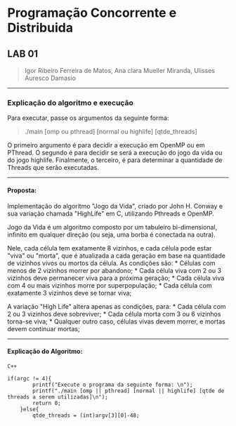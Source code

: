 # Programação Concorrente e Distribuida

## LAB 01

> Igor Ribeiro Ferreira de Matos, Ana clara Mueller Miranda, Ulisses Auresco Damasio

---

### Explicação do algoritmo e execução

Para executar, passe os argumentos da seguinte forma:

> ./main [omp ou pthread] [normal ou highlife] [qtde_threads]

O primeiro argumento é para decidir a execução em OpenMP ou em PThread. O segundo é para decidir se será a execução do jogo da vida ou do jogo highlife. Finalmente, o terceiro, é para determinar a quantidade de Threads que serão executadas.

---

#### Proposta:

Implementação do algoritmo "Jogo da Vida", criado por John H. Conway e sua variação chamada "HighLife" em C, utilizando Pthreads e OpenMP.

Jogo da Vida é um algoritmo composto por um tabuleiro bi-dimensional, infinito em qualquer direção (ou seja, uma borba é conectada na outra).

Nele, cada célula tem exatamente 8 vizinhos, e cada célula pode estar "viva" ou "morta", que é atualizada a cada geração em base na quantidade de vizinhos vivos ou mortos da célula. As condições são:
	* Células com menos de 2 vizinhos morrer por abandono;
	* Cada célula viva com 2 ou 3 vizinhos deve permanecer viva para a próxima geração;
	* Cada célula viva com 4 ou mais vizinhos morre por superpopulação;
	* Cada célula com exatamente 3 vizinhos deve se tornar viva;

A variação "High Life" altera apenas as condições, para:
	* Cada célula com 2 ou 3 vizinhos deve sobreviver;
	* Cada célula morta com 3 ou 6 vizinhos torna-se viva;
	* Qualquer outro caso, células vivas devem morrer, e mortas devem continuar mortas;

---

#### Explicação do Algoritmo:

```
C++

if(argc != 4){
		printf("Execute o programa da seguinte forma: \n");
		printf("./main [omp || pthread] [normal || highlife] [qtde de threads a serem utilizadas]\n");
		return 0;
	}else{
		qtde_threads = (int)argv[3][0]-48;
```
